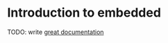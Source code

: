 # Introduction to embedded

TODO: write [great documentation](http://jacobian.org/writing/what-to-write/)
